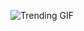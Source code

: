 ![Trending GIF](https://media1.giphy.com/media/v1.Y2lkPThiYjIxNzcyNGp6Mmg0NXQ2cWRhbWN5Zjhpa20zcGhuc3hld3JxaGlwbnVkdWxoMiZlcD12MV9naWZzX3NlYXJjaCZjdD1n/2jMtpIi8mhE8ctiMtK/giphy.gif)
